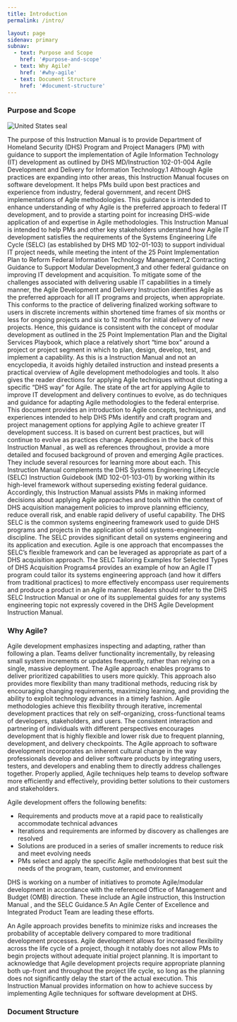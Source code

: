 ```yaml
---
title: Introduction
permalink: /intro/

layout: page
sidenav: primary
subnav:
  - text: Purpose and Scope
    href: '#purpose-and-scope'
  - text: Why Agile?
    href: '#why-agile'
  - text: Document Structure
    href: '#document-structure'
---
```


### Purpose and Scope

![United States seal]({{site.baseurl}}/assets/img/us_seal.png "United States seal")

The purpose of this Instruction Manual is to provide Department of Homeland Security (DHS)
Program and Project Managers (PM) with guidance to support the implementation of Agile
Information Technology (IT) development as outlined by DHS MD/Instruction 102-01-004 Agile
Development and Delivery for Information Technology.1 Although Agile practices are expanding into
other areas, this Instruction Manual focuses on software development. It helps PMs build upon
best practices and experience from industry, federal government, and recent DHS implementations
of Agile methodologies. This guidance is intended to enhance understanding of why Agile is the preferred approach to federal IT development, and to provide a starting point for increasing DHS-wide application of and expertise in Agile methodologies. This Instruction Manual is intended to help PMs and other key stakeholders understand how Agile IT development satisfies the
requirements of the Systems Engineering Life Cycle (SELC) (as established by DHS MD 102-01-103)
to support individual IT project needs, while meeting the intent of the 25 Point Implementation Plan
to Reform Federal Information Technology Management,2 Contracting Guidance to Support Modular
Development,3 and other federal guidance on improving IT development and acquisition.
To mitigate some of the challenges associated with delivering usable IT capabilities in a timely
manner, the Agile Development and Delivery Instruction identifies Agile as the preferred approach
for all IT programs and projects, when appropriate. This conforms to the practice of delivering
finalized working software to users in discrete increments within shortened time frames of six
months or less for ongoing projects and six to 12 months for initial delivery of new projects. Hence,
this guidance is consistent with the concept of modular development as outlined in the 25 Point
Implementation Plan and the Digital Services Playbook, which place a relatively short “time box”
around a project or project segment in which to plan, design, develop, test, and implement a
capability.
As this is a Instruction Manual and not an encyclopedia, it avoids highly detailed instruction and
instead presents a practical overview of Agile development methodologies and tools. It also gives
the reader directions for applying Agile techniques without dictating a specific “DHS way” for Agile.
The state of the art for applying Agile to improve IT development and delivery continues to evolve,
as do techniques and guidance for adapting Agile methodologies to the federal enterprise. This
document provides an introduction to Agile concepts, techniques, and experiences intended to help DHS PMs identify and craft program and project management options for applying Agile to achieve
greater IT development success. It is based on current best practices, but will continue to evolve as
practices change. Appendices in the back of this Instruction Manual , as well as references
throughout, provide a more detailed and focused background of proven and emerging Agile
practices. They include several resources for learning more about each.
This Instruction Manual complements the DHS Systems Engineering Lifecycle (SELC) Instruction
Guidebook (MD 102-01-103-01) by working within its high-level framework without superseding
existing federal guidance. Accordingly, this Instruction Manual assists PMs in making informed
decisions about applying Agile approaches and tools within the context of DHS acquisition
management policies to improve planning efficiency, reduce overall risk, and enable rapid delivery
of useful capability. The DHS SELC is the common systems engineering framework used to guide
DHS programs and projects in the application of solid systems-engineering discipline. The SELC
provides significant detail on systems engineering and its application and execution. Agile is one
approach that encompasses the SELC’s flexible framework and can be leveraged as appropriate as
part of a DHS acquisition approach. The SELC Tailoring Examples for Selected Types of DHS
Acquisition Programs4 provides an example of how an Agile IT program could tailor its systems
engineering approach (and how it differs from traditional practices) to more effectively encompass
user requirements and produce a product in an Agile manner. Readers should refer to the DHS
SELC Instruction Manual or one of its supplemental guides for any systems engineering topic not
expressly covered in the DHS Agile Development Instruction Manual.

### Why Agile?

Agile development emphasizes inspecting and adapting, rather than following a plan. Teams deliver
functionality incrementally, by releasing small system increments or updates frequently, rather
than relying on a single, massive deployment. The Agile approach enables programs to deliver
prioritized capabilities to users more quickly. This approach also provides more flexibility than
many traditional methods, reducing risk by encouraging changing requirements, maximizing
learning, and providing the ability to exploit technology advances in a timely fashion. Agile
methodologies achieve this flexibility through iterative, incremental development practices that
rely on self-organizing, cross-functional teams of developers, stakeholders, and users. The
consistent interaction and partnering of individuals with different perspectives encourages
development that is highly flexible and lower risk due to frequent planning, development, and
delivery checkpoints. The Agile approach to software development incorporates an inherent
cultural change in the way professionals develop and deliver software products by integrating
users, testers, and developers and enabling them to directly address challenges together. Properly
applied, Agile techniques help teams to develop software more efficiently and effectively, providing
better solutions to their customers and stakeholders.

Agile development offers the following benefits:

* Requirements and products move at a rapid pace to
realistically accommodate technical advances
* Iterations and requirements are informed by
discovery as challenges are resolved
* Solutions are produced in a series of smaller
increments to reduce risk and meet evolving needs
* PMs select and apply the specific Agile methodologies
that best suit the needs of the program, team,
customer, and environment

DHS is working on a number of initiatives to promote
Agile/modular development in accordance with the
referenced Office of Management and Budget (OMB)
direction. These include an Agile instruction, this Instruction
Manual , and the SELC Guidance.5 An Agile Center of
Excellence and Integrated Product Team are leading these
efforts.

An Agile approach provides benefits to minimize risks and
increases the probability of acceptable delivery compared to
more traditional development processes. Agile development
allows for increased flexibility across the life cycle of a
project, though it notably does not allow PMs to begin
projects without adequate initial project planning. It is
important to acknowledge that Agile development projects
require appropriate planning both up-front and throughout
the project life cycle, so long as the planning does not
significantly delay the start of the actual execution.
This Instruction Manual provides information on how to
achieve success by implementing Agile techniques for software development at DHS.

### Document Structure
